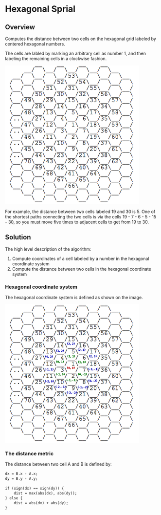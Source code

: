 # Hexagonal Sprial #

## Overview ##

Computes the distance between two cells on the hexagonal grid labeled by centered hexagonal numbers. 

The cells are labled by marking an arbitrary cell as number 1, and then labeling the remaining cells in a clockwise fashion.

![Hexagonal grid example](/images/grid.png)

For example, the distance between two cells labeled 19 and 30 is 5. One of the shortest paths connecting the two cells is via the cells 19 - 7 - 6 - 5 - 15 - 30, so you must move five times to adjacent cells to get from 19 to 30.

## Solution ##

The high level description of the algorithm:

1.  Compute coordinates of a cell labeled by a number in the hexagonal coordinate system
2.  Compute the distance between two cells in the hexagonal coordinate system


### Hexagonal coordinate system ###

The hexagonal coordinate system is defined as shown on the image.

![Hexagonal grid with coordinate example](/images/grid_coordinates.png)

### The distance metric ###

The distance between two cell A and B is defined by:

    dx = B.x - A.x;
    dy = B.y - A.y;
    
    if (sign(dx) == sign(dy)) {
        dist = max(abs(dx), abs(dy));
    } else {
        dist = abs(dx) + abs(dy);
    }
